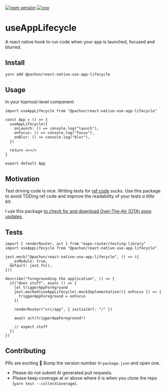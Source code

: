 [![npm version](https://img.shields.io/npm/v/@pachun/react-native-use-app-lifecycle.svg)](https://www.npmjs.com/package/@pachun/react-native-use-app-lifecycle)
[![cov](https://pachun.github.io/react-native-use-app-lifecycle/badges/coverage.svg)](https://github.com/pachun/react-native-use-app-lifecycle/actions)

# useAppLifecycle

A react native hook to run code when your app is launched, focused and blurred.

## Install

```sh
yarn add @pachun/react-native-use-app-lifecycle
```

## Usage

In your topmost-level component:

```tsx
import useAppLifecycle from "@pachun/react-native-use-app-lifecycle"

const App = () => {
  useAppLifecycle({
    onLaunch: () => console.log("launch"),
    onFocus: () => console.log("focus"),
    onBlur: () => console.log("blur"),
  })

  return <></>
}

export default App
```

## Motivation

Test driving code is nice. Writing tests for [ref code](https://reactnative.dev/docs/appstate) sucks. Use this package to avoid TDDing ref code and improve the readability of your tests _a little bit_.

I use this package [to check for and download Over-The-Air (OTA) expo updates](https://github.com/pachun/simple-expo-update).

## Tests

```tsx
import { renderRouter, act } from "expo-router/testing-library"
import useAppLifecycle from "@pachun/react-native-use-app-lifecycle"

jest.mock("@pachun/react-native-use-app-lifecycle", () => ({
  __esModule: true,
  default: jest.fn(),
}))

describe("foregrounding the application", () => {
  it("does stuff", async () => {
    let triggerAppForeground
    jest.mocked(useAppLifecycle).mockImplementation(({ onFocus }) => {
      triggerAppForeground = onFocus
    })

    renderRouter("src/app", { initialUrl: "/" })

    await act(triggerAppForeground!)

    // expect stuff
  })
})
```

## Contributing

PRs are exciting 🤟 Bump the version number in `package.json` and open one.

- Please do not submit AI generated pull requests.
- Please keep coverage at or above where it is when you clone the repo (`yarn test --collectCoverage`).
